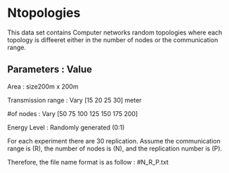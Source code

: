 # Ntopologies

This data set contains Computer networks random topologies where each topology is diffeeret either in the number of nodes or the communication range. 

Parameters           :      Value
------------------------------------------------------------------------

Area                 :     size200m x 200m

Transmission range   :     Vary [15 20 25 30] meter 

#of nodes            :     Vary [50 75 100 125 150 175 200]

Energy Level         :   Randomly generated (0:1)


For each experiment there are 30 replication. 
Assume the communication range is (R), the number of nodes is (N), and the replication number is  (P).

Therefore, the file name format is as follow : #N_R_P.txt
